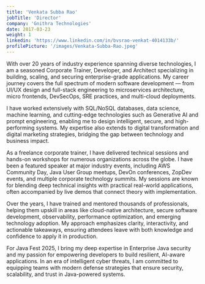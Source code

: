 ```yaml
---
title: 'Venkata Subba Rao'
jobTitle: 'Director'
company: 'Gnithra Technologies'
date: 2017-03-23
weight: 1
linkedin: 'https://www.linkedin.com/in/bvsrao-venkat-4014133b/'
profilePicture: '/images/Venkata-Subba-Rao.jpeg'
---
```


With over 20 years of industry experience spanning diverse technologies, I am a seasoned Corporate Trainer, Developer, and Architect specializing in building, scaling, and securing enterprise-grade applications. My career journey covers the full spectrum of modern software development — from UI/UX design and full-stack engineering to microservices architecture, micro frontends, DevSecOps, SRE practices, and multi-cloud deployments.

I have worked extensively with SQL/NoSQL databases, data science, machine learning, and cutting-edge technologies such as Generative AI and prompt engineering, enabling me to design intelligent, secure, and high-performing systems. My expertise also extends to digital transformation and digital marketing strategies, bridging the gap between technology and business impact.

As a freelance corporate trainer, I have delivered technical sessions and hands-on workshops for numerous organizations across the globe. I have been a featured speaker at major industry events, including AWS Community Day, Java User Group meetups, DevOn conferences, ZopDev events, and multiple corporate technology summits. My sessions are known for blending deep technical insights with practical real-world applications, often accompanied by live demos that connect theory with implementation.

Over the years, I have trained and mentored thousands of professionals, helping them upskill in areas like cloud-native architecture, secure software development, observability, performance optimization, and emerging technology adoption. My approach emphasizes clarity, interactivity, and actionable takeaways, ensuring attendees leave with both knowledge and confidence to apply it in production.

For Java Fest 2025, I bring my deep expertise in Enterprise Java security and my passion for empowering developers to build resilient, AI-aware applications. In an era of intelligent cyber threats, I am committed to equipping teams with modern defense strategies that ensure security, scalability, and trust in Java-powered systems.